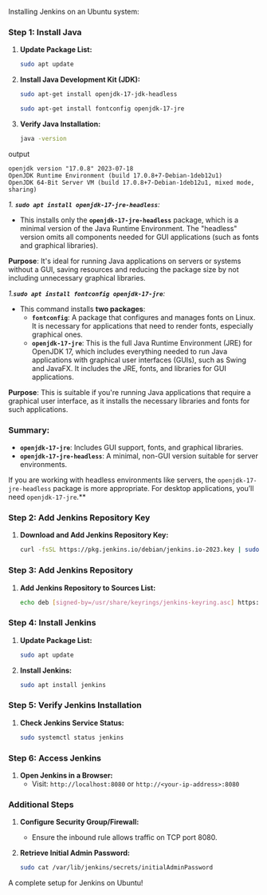 Installing Jenkins on an Ubuntu system:

### Step 1: Install Java

1. **Update Package List:**
   ```bash
   sudo apt update
   ```

2. **Install Java Development Kit (JDK):**
   ```bash
   sudo apt-get install openjdk-17-jdk-headless
   ```
   ```bash
   sudo apt-get install fontconfig openjdk-17-jre
   ```

3. **Verify Java Installation:**
   ```bash
   java -version
   ```
output 
```
openjdk version "17.0.8" 2023-07-18
OpenJDK Runtime Environment (build 17.0.8+7-Debian-1deb12u1)
OpenJDK 64-Bit Server VM (build 17.0.8+7-Debian-1deb12u1, mixed mode, sharing)

```
*1. **`sudo apt install openjdk-17-jre-headless`**:*
   - This installs only the **`openjdk-17-jre-headless`** package, which is a minimal version of the Java Runtime Environment. The "headless" version omits all components needed for GUI applications (such as fonts and graphical libraries).
   
   **Purpose**: It's ideal for running Java applications on servers or systems without a GUI, saving resources and reducing the package size by not including unnecessary graphical libraries.

*1.**`sudo apt install fontconfig openjdk-17-jre`**:*
   - This command installs **two packages**:
     - **`fontconfig`**: A package that configures and manages fonts on Linux. It is necessary for applications that need to render fonts, especially graphical ones.
     - **`openjdk-17-jre`**: This is the full Java Runtime Environment (JRE) for OpenJDK 17, which includes everything needed to run Java applications with graphical user interfaces (GUIs), such as Swing and JavaFX. It includes the JRE, fonts, and libraries for GUI applications.

   **Purpose**: This is suitable if you're running Java applications that require a graphical user interface, as it installs the necessary libraries and fonts for such applications.

### Summary:
- **`openjdk-17-jre`**: Includes GUI support, fonts, and graphical libraries.
- **`openjdk-17-jre-headless`**: A minimal, non-GUI version suitable for server environments.

If you are working with headless environments like servers, the `openjdk-17-jre-headless` package is more appropriate. For desktop applications, you’ll need `openjdk-17-jre`.**

### Step 2: Add Jenkins Repository Key

1. **Download and Add Jenkins Repository Key:**
   ```bash
   curl -fsSL https://pkg.jenkins.io/debian/jenkins.io-2023.key | sudo tee /usr/share/keyrings/jenkins-keyring.asc > /dev/null
   ```

### Step 3: Add Jenkins Repository

1. **Add Jenkins Repository to Sources List:**
   ```bash
   echo deb [signed-by=/usr/share/keyrings/jenkins-keyring.asc] https://pkg.jenkins.io/debian-stable binary/ | sudo tee /etc/apt/sources.list.d/jenkins.list > /dev/null
   ```

### Step 4: Install Jenkins

1. **Update Package List:**
   ```bash
   sudo apt update
   ```

2. **Install Jenkins:**
   ```bash
   sudo apt install jenkins
   ```

### Step 5: Verify Jenkins Installation

1. **Check Jenkins Service Status:**
   ```bash
   sudo systemctl status jenkins
   ```

### Step 6: Access Jenkins

1. **Open Jenkins in a Browser:**
   - Visit: `http://localhost:8080` or `http://<your-ip-address>:8080`

### Additional Steps

1. **Configure Security Group/Firewall:**
   - Ensure the inbound rule allows traffic on TCP port 8080.

2. **Retrieve Initial Admin Password:**
   ```bash
   sudo cat /var/lib/jenkins/secrets/initialAdminPassword
   ```

A complete setup for Jenkins on Ubuntu!
